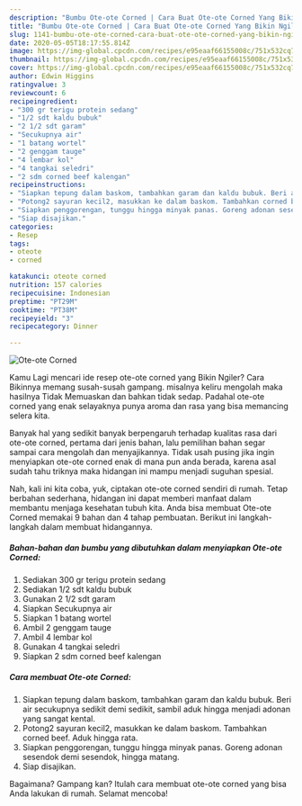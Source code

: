 ```yaml
---
description: "Bumbu Ote-ote Corned | Cara Buat Ote-ote Corned Yang Bikin Ngiler"
title: "Bumbu Ote-ote Corned | Cara Buat Ote-ote Corned Yang Bikin Ngiler"
slug: 1141-bumbu-ote-ote-corned-cara-buat-ote-ote-corned-yang-bikin-ngiler
date: 2020-05-05T18:17:55.814Z
image: https://img-global.cpcdn.com/recipes/e95eaaf66155008c/751x532cq70/ote-ote-corned-foto-resep-utama.jpg
thumbnail: https://img-global.cpcdn.com/recipes/e95eaaf66155008c/751x532cq70/ote-ote-corned-foto-resep-utama.jpg
cover: https://img-global.cpcdn.com/recipes/e95eaaf66155008c/751x532cq70/ote-ote-corned-foto-resep-utama.jpg
author: Edwin Higgins
ratingvalue: 3
reviewcount: 6
recipeingredient:
- "300 gr terigu protein sedang"
- "1/2 sdt kaldu bubuk"
- "2 1/2 sdt garam"
- "Secukupnya air"
- "1 batang wortel"
- "2 genggam tauge"
- "4 lembar kol"
- "4 tangkai seledri"
- "2 sdm corned beef kalengan"
recipeinstructions:
- "Siapkan tepung dalam baskom, tambahkan garam dan kaldu bubuk. Beri air secukupnya sedikit demi sedikit, sambil aduk hingga menjadi adonan yang sangat kental."
- "Potong2 sayuran kecil2, masukkan ke dalam baskom. Tambahkan corned beef. Aduk hingga rata."
- "Siapkan penggorengan, tunggu hingga minyak panas. Goreng adonan sesendok demi sesendok, hingga matang."
- "Siap disajikan."
categories:
- Resep
tags:
- oteote
- corned

katakunci: oteote corned 
nutrition: 157 calories
recipecuisine: Indonesian
preptime: "PT29M"
cooktime: "PT38M"
recipeyield: "3"
recipecategory: Dinner

---
```



![Ote-ote Corned](https://img-global.cpcdn.com/recipes/e95eaaf66155008c/751x532cq70/ote-ote-corned-foto-resep-utama.jpg)

Kamu Lagi mencari ide resep ote-ote corned yang Bikin Ngiler? Cara Bikinnya memang susah-susah gampang. misalnya keliru mengolah maka hasilnya Tidak Memuaskan dan bahkan tidak sedap. Padahal ote-ote corned yang enak selayaknya punya aroma dan rasa yang bisa memancing selera kita.



Banyak hal yang sedikit banyak berpengaruh terhadap kualitas rasa dari ote-ote corned, pertama dari jenis bahan, lalu pemilihan bahan segar sampai cara mengolah dan menyajikannya. Tidak usah pusing jika ingin menyiapkan ote-ote corned enak di mana pun anda berada, karena asal sudah tahu triknya maka hidangan ini mampu menjadi suguhan spesial.


Nah, kali ini kita coba, yuk, ciptakan ote-ote corned sendiri di rumah. Tetap berbahan sederhana, hidangan ini dapat memberi manfaat dalam membantu menjaga kesehatan tubuh kita. Anda bisa membuat Ote-ote Corned memakai 9 bahan dan 4 tahap pembuatan. Berikut ini langkah-langkah dalam membuat hidangannya.

<!--inarticleads1-->

##### Bahan-bahan dan bumbu yang dibutuhkan dalam menyiapkan Ote-ote Corned:

1. Sediakan 300 gr terigu protein sedang
1. Sediakan 1/2 sdt kaldu bubuk
1. Gunakan 2 1/2 sdt garam
1. Siapkan Secukupnya air
1. Siapkan 1 batang wortel
1. Ambil 2 genggam tauge
1. Ambil 4 lembar kol
1. Gunakan 4 tangkai seledri
1. Siapkan 2 sdm corned beef kalengan




<!--inarticleads2-->

##### Cara membuat Ote-ote Corned:

1. Siapkan tepung dalam baskom, tambahkan garam dan kaldu bubuk. Beri air secukupnya sedikit demi sedikit, sambil aduk hingga menjadi adonan yang sangat kental.
1. Potong2 sayuran kecil2, masukkan ke dalam baskom. Tambahkan corned beef. Aduk hingga rata.
1. Siapkan penggorengan, tunggu hingga minyak panas. Goreng adonan sesendok demi sesendok, hingga matang.
1. Siap disajikan.




Bagaimana? Gampang kan? Itulah cara membuat ote-ote corned yang bisa Anda lakukan di rumah. Selamat mencoba!
